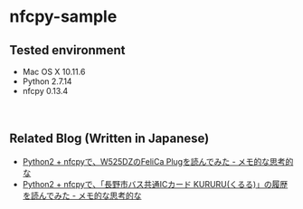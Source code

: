 # nfcpy-sample

## Tested environment

- Mac OS X 10.11.6
- Python 2.7.14
- nfcpy 0.13.4

　  
## Related Blog (Written in Japanese)

- [Python2 + nfcpyで、W525DZのFeliCa Plugを読んでみた - メモ的な思考的な](http://thinkami.hatenablog.com/entry/2018/01/14/223256)
- [Python2 + nfcpyで、「長野市バス共通ICカード KURURU(くるる)」の履歴を読んでみた - メモ的な思考的な](http://thinkami.hatenablog.com/entry/2018/01/20/160713)
